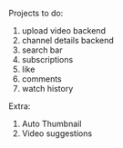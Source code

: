 Projects to do:
1. upload video backend 
2. channel details backend
3. search bar
4. subscriptions
5. like
6. comments
7. watch history





Extra:
1. Auto Thumbnail
2. Video suggestions


